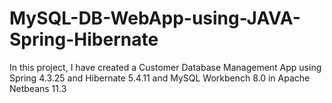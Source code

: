 # MySQL-DB-WebApp-using-JAVA-Spring-Hibernate
In this project, I have created a Customer Database Management App using Spring 4.3.25 and Hibernate 5.4.11 and MySQL Workbench 8.0 in Apache Netbeans 11.3

